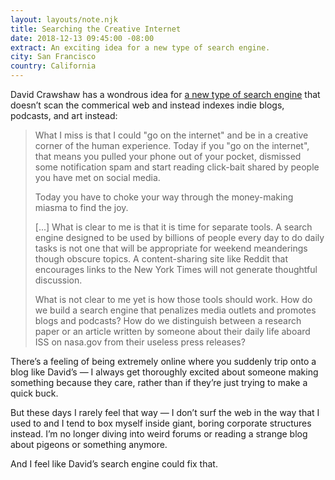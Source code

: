 ```yaml
---
layout: layouts/note.njk
title: Searching the Creative Internet
date: 2018-12-13 09:45:00 -08:00
extract: An exciting idea for a new type of search engine.
city: San Francisco
country: California
---
```


David Crawshaw has a wondrous idea for [a new type of search engine](https://crawshaw.io/blog/searching-the-creative-internet) that doesn’t scan the commerical web and instead indexes indie blogs, podcasts, and art instead:

> What I miss is that I could "go on the internet" and be in a creative corner of the human experience. Today if you "go on the internet", that means you pulled your phone out of your pocket, dismissed some notification spam and start reading click-bait shared by people you have met on social media.
>
> Today you have to choke your way through the money-making miasma to find the joy.
>
> [...] What is clear to me is that it is time for separate tools. A search engine designed to be used by billions of people every day to do daily tasks is not one that will be appropriate for weekend meanderings though obscure topics. A content-sharing site like Reddit that encourages links to the New York Times will not generate thoughtful discussion.
>
> What is not clear to me yet is how those tools should work. How do we build a search engine that penalizes media outlets and promotes blogs and podcasts? How do we distinguish between a research paper or an article written by someone about their daily life aboard ISS on nasa.gov from their useless press releases?

There’s a feeling of being extremely online where you suddenly trip onto a blog like David’s — I always get thoroughly excited about someone making something because they care, rather than if they’re just trying to make a quick buck.

But these days I rarely feel that way — I don’t surf the web in the way that I used to and I tend to box myself inside giant, boring corporate structures instead. I’m no longer diving into weird forums or reading a strange blog about pigeons or something anymore.

And I feel like David’s search engine could fix that.
